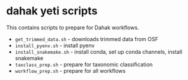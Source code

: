 # dahak yeti scripts

This contains scripts to prepare for Dahak workflows.

* `get_trimmed_data.sh` - downloads trimmed data from OSF
* `install_pyenv.sh` - install pyenv
* `install_snakemake.sh` - install conda, set up conda channels, install snakemake
* `taxclass_prep.sh` - prepare for taxonomic classification
* `workflow_prep.sh` - prepare for all workflows


